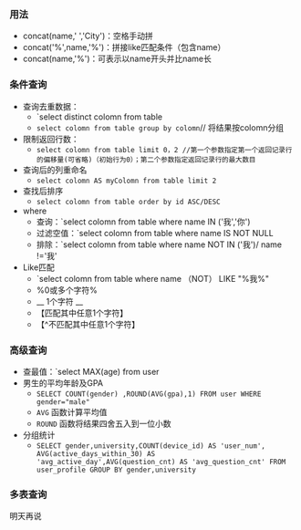 ### 用法
- concat(name,' ','City')：空格手动拼
- concat('%',name,'%')：拼接like匹配条件（包含name）
- concat(name,'%')：可表示以name开头并比name长


### 条件查询

- 查询去重数据：
	- `select distinct colomn from table
	- `select colomn from table group by colomn`// 将结果按colomn分组
- 限制返回行数：
	- `select colomn from table limit 0，2 //第一个参数指定第一个返回记录行的偏移量(可省略)（初始行为0）；第二个参数指定返回记录行的最大数目`
- 查询后的列重命名
	- `select colomn AS myColomn from table limit 2`
- 查找后排序
	- `select colomn from table order by id ASC/DESC`
- where
	- 查询：`select colomn from table where name IN ('我','你')
	- 过滤空值：`select colomn from table where name IS NOT NULL
	- 排除：`select colomn from table where name NOT IN ('我')/ name !='我'
- Like匹配
	- `select colomn from table where name （NOT） LIKE "%我%"
	- %0或多个字符%
	- __ 1个字符 __ 
	- 【匹配其中任意1个字符】
	- 【^不匹配其中任意1个字符】
### 高级查询

- 查最值：`select MAX(age) from user 
- 男生的平均年龄及GPA
	- `SELECT COUNT(gender) ,ROUND(AVG(gpa),1) FROM user WHERE gender="male"`
	- `AVG` 函数计算平均值
	- `ROUND` 函数将结果四舍五入到一位小数
- 分组统计
	- `SELECT gender,university,COUNT(device_id) AS 'user_num', AVG(active_days_within_30) AS 'avg_active_day',AVG(question_cnt) AS 'avg_question_cnt' FROM user_profile GROUP BY gender,university`

### 多表查询

明天再说
